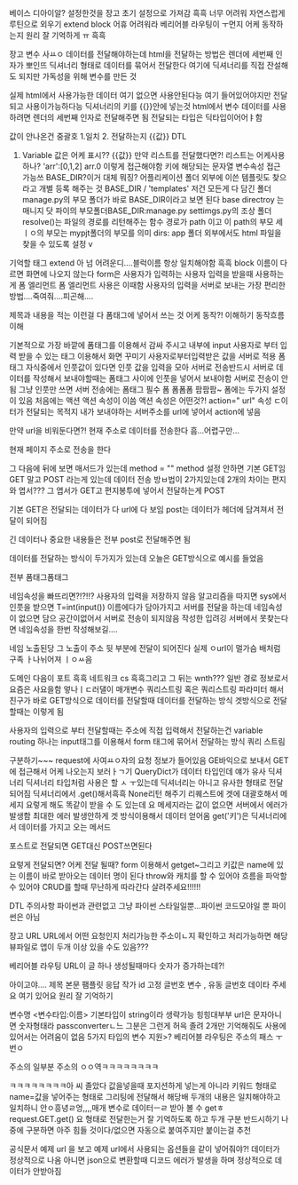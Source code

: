 베이스 디아이알? 설정한것을 장고 초기 설정으로 가져감
흑흑 너무 어려워
자연스럽게 루틴으로 외우기
extend
block
어휴 어려워라
베리어블 라우팅이 ㅜ먼지 어케 동작하는지 원리 잘 기억하게 ㅠ
흑흑

장고 변수 사ㅛㅇ
데이터를 전달해야하는데 html을 전달하는 방법은 렌더에 세번째 인자가 뽀인뜨
딕셔너리 형태로 데이터를 묶어서 전달한다
여기에 딕셔너리를 직접 잔설해도 되지만 가독성을 위해 변수를 만든 것

실제 html에서 사용가능한 데이터
여기 없으면 사용안된다능
여기 들어있어야지만 전달되고 사용이가능하다능
딕셔너리의 키를 {{}}안에 넣는것
html에서 변수 데이터를 사용하려면 렌더의 세번째 인자로 전달해주면 됨
전달되는 타입은 딕타입이어어ㅑ함

값이 안나온건 중괄호
1.일치
2. 전달하는지
{{값}}
DTL
1. Variable
값은 어케 표시??
{{값}}
만약 리스트를 전달했다면?!
리스트는 어케사용하나?
'arr':[0,1,2]
arr.0 이렇게 접근해야함
키에 해당되는 문자열
변수속성 접근 가능쓰
BASE_DIR?이거 대체 뭐징? 
어플리케이션 폴더 외부에 이쓴 템플릿도 찾으라고 개별 등록 해주는 것
BASE_DIR / 'templates'
저건 모든게 다 담긴 폴더
manage.py의 부모 폴더가 바로 BASE_DIR이라고 보면 된다
base directroy 는 매니지 닷 파이의 부모폴더BASE_DIR:manage.py
settimgs.py의 조상 폴더
resolve()는 파일의 경로를 리턴해주는 함수
경로가 path 이고 이 path의 부모 세ㅣㅇ의 부모는 mypjt폴더의 부모를 의미
dirs: app 폴더 외부에서도 html 파일을 찾을 수 있도록 설정
v


기억할 태그 extend 
아 넘 어려운디....블럭이름 항상 일치해야함
흑흑
block 이름이 다르면 화면에 나오지 않는다
form은 사용자가 입력하는 사용자 입력을 받을때 사용하는게 폼 엘리먼트
폼 엘리먼트 사용은 이때함
사용자의 입력을 서버로 보내는 가장 편리한 방법....죽여줘....피곤해....

제목과 내용을 적는 이런걸 다 폼태그에 넣어서 쓰는 것
어케 동작?! 이해하기
동작흐름 이해

기본적으로 가장 바깥에 폼태그를 이용해서 감싸 주시고 내부에 input 사용자로 부터 입력 받을 수 있는 태그 이용해서 화면 꾸미기
사용자로부터입력받은 값을 서버로 적용
폼태그 자식중에서 인풋값이 있다면 인풋 값을 입력을 모아 서버로 전송반드시 서버로 데이터를 작성해서 보내야할때는 폼태그 사이에 인풋을 넣어서 보내야함
 서버로 전송이 안됨 그냥 인풋만 쓰면
 서버 전송에는 폼태그 필수
폼
폼폼폼
팜팜팜~
폼에는 두가지 설정이 있음
처음에는 액션
액션 속성이 이씀
액션 속성은 어떤것?!
action=" url"
속성    ㄷ이터가 전달되는 목적지
내가 보내야하는 서버주소를 url에 넣어서 action에 넣음

만약 url을 비워둔다면?!
현재 주소로 데이터를 전송한다
흠...어렵구만...

현재 페이지 주소로 전송을 한다

그 다음에 뒤에 보면 매서드가 있는데
method = ""
method 설정 안하면 기본 GET임
GET 말고 POST 라는게 있는데 데이터 전송 방ㅂ법이 2가지있는데
2개의 차이는 편지와 엽서???
그 엽서가 GET고 편지봉투에 넣어서 전달하는게 POST

기본 GET은 전달되는 데이터가 다 url에 다 보임
post는 데이터가 헤더에 담겨져서 전달이 되어짐

긴 데이터나 중요한 내용들은 전부 post로 전달해주면 됨

데이터를 전달하는 방식이 두가지가 있는데 오늘은 GET방식으로 예시를 들었음

전부 폼태그폼태그

네임속성을 빠뜨리면?!?!!?
사용자의 입력을 저장하지 않음
알고리즘을 따지면 sys에서 인풋을 받으면 T=int(input())
이름에다가 담아가지고 서버를 전달을 하는데 네임속성이 없으면 담으 공간이없어서 서버로 전송이 되지않음
작성한 입려깅 서버에서 못찾는다면 네임속성을 한번 작성해보길....



네임
노출된당
그 노출이 주소 뒷 부분에 전달이 되어진다
실제 ㅇurl이 멀가슴 배처럼 구족 ㅏ나뉘어져 ㅣㅇㅆ음

도메인 다음이 포트
흑흑 네트워크 cs 흑흑그리고 그 뒤는 wnth???
일반 경로 정보로서 요즘은 사요을함 엏나ㅣㄷ러댈이
매개변수 쿼리스트링 혹은 쿼리스트링 파라미터 해서 친구가 바로 GET방식으로 데이터를 전달할때 데이터를 전달하는 방식
겟방식으로 전달할때는 이렇게 됨


사용자의 입력으로 부터 전달할때는 
주소에 직접 입력해서 전달하는건 variable routing
하나는 input태그를 이용해서 form 태그에 묶어서 전달하는 방식
쿼리 스트림

구분하기~~~
request에 사여ㅛㅇ자의 요청 정보가 들어있음
GE바익으로 보내서 GET에 접근해서 어케 나오는지 보러ㅏㄱ기
QueryDict가 데이터 타입인데 얘가 유사 딕셔너리
딕셔너리 타입처럼 사용은 할 ㅅ ㅜ있는데 딕셔너리는 아니고 유사한 형태로 전달되어짐
딕셔너리에서 .get()해서흑흑
None리턴 해주기
리퀘스트에 겟에 대괄호해서 메세지 요렇게 해도 똑같이 받을 수 도 있는데 요 메세지라는 값이 없으면 서버에서 에러가 발생함
최대한 에러 발생안하게 겟 방식이용해서 데이터 얻어옴
get('키')은 딕셔너리에서 데이터를 가지고 오는 메서드

포스트로 전달되면 GET대신 POST쓰면된다

요렇게 전달되면? 어케 전달 될때? form 이용해서
getget~그리고 키값은 name에 있는 이름이 바로 받아오는 데이터 명이 된다
throw와 캐치를 할 수 있어야 흐름을 파악할 수 있어야 CRUD를 할때 무난하게 따라간다
살려주세요!!!!!!

DTL 주의사항
파이썬과 관련없고 그냥 파이썬 스타일일뿐...파이썬 코드모야일 뿐 파이썬은 아님

장고 URL
URL에서 어떤 요청인지 처리가능한 주소이ㄴ지 확인하고 처리가능하면 해당 뷰파일로 앱이 두개 이상 있을 수도 있음???

베리어블 라우팅
URL이 글 하나 생성될때마다 숫자가 증가하는데?!

아이고야....
제목 본문
팸플릿 응답
작가 id 고정
글번호
변수 , 유동
글번호 데이타 주세요
여기 있어요
원리 잘 기억하기

변수명 <변수타입:이름>
기본타입이 string이라 생략가능
힝힝대부부 url은 문자아니면 숫자형태라 passconverterㄴ느 그분은 그런게 허윽 졸려
2개만 기억해줘도 사용에 있어서는 어려움이 없음
5가지 타입의 변수 지원>?
베리어블 라우팅은
주소의 패스 ㅜ번ㅇ

주소의 일부분
주소의 ㅇㅇ역ㅋㅋㅋㅋㅋㅋㅋㅋ

ㅋㅋㅋㅋㅋㅋㅋㅋ아 씨 졸았다
값을넣을때 포지션하게 넣는게 아니라 키워드 형태로name=값을 넣어주는 형태로 그리팅에 전달해서 해당배
두개의 내용은 일치해야하고 일치하니 안ㅇ흥녕ㄹ엉,,,,매개 변수로 데이터ㅡㄹ 받아 볼 수 
getㅎ
request.GET.get()
요 형태로 전달한는거 잘 기억하도록 하고 두개 구분 반드시하기
나중에 구분하면 아주 힘들 것이다/없으면 자동으로 붙여주지만 붙이는걸 추천

공식문서 예제 url 을 보고 예제 url에서 사용되는 옵션들을 같이 넣어줘야?! 데이터가 정상적으로 나옴
아니면 json으로 변환할때 디코드 에러가 발생을 하며 정상적으로 데이터가 안받아짐
